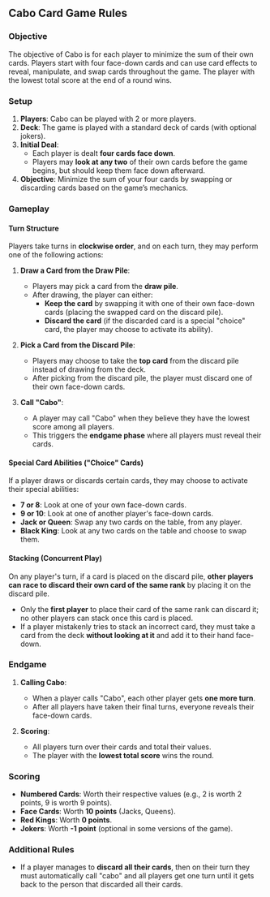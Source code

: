 ## Cabo Card Game Rules

### Objective
The objective of Cabo is for each player to minimize the sum of their own cards. Players start with four face-down cards and can use card effects to reveal, manipulate, and swap cards throughout the game. The player with the lowest total score at the end of a round wins.

### Setup
1. **Players**: Cabo can be played with 2 or more players.
2. **Deck**: The game is played with a standard deck of cards (with optional jokers).
3. **Initial Deal**:
   - Each player is dealt **four cards face down**.
   - Players may **look at any two** of their own cards before the game begins, but should keep them face down afterward.
4. **Objective**: Minimize the sum of your four cards by swapping or discarding cards based on the game’s mechanics.

### Gameplay

#### Turn Structure
Players take turns in **clockwise order**, and on each turn, they may perform one of the following actions:

1. **Draw a Card from the Draw Pile**:
   - Players may pick a card from the **draw pile**.
   - After drawing, the player can either:
     - **Keep the card** by swapping it with one of their own face-down cards (placing the swapped card on the discard pile).
     - **Discard the card** (if the discarded card is a special "choice" card, the player may choose to activate its ability).

2. **Pick a Card from the Discard Pile**:
   - Players may choose to take the **top card** from the discard pile instead of drawing from the deck.
   - After picking from the discard pile, the player must discard one of their own face-down cards.

3. **Call "Cabo"**:
   - A player may call "Cabo" when they believe they have the lowest score among all players.
   - This triggers the **endgame phase** where all players must reveal their cards.

#### Special Card Abilities ("Choice" Cards)
If a player draws or discards certain cards, they may choose to activate their special abilities:

- **7 or 8**: Look at one of your own face-down cards.
- **9 or 10**: Look at one of another player's face-down cards.
- **Jack or Queen**: Swap any two cards on the table, from any player.
- **Black King**: Look at any two cards on the table and choose to swap them.

#### Stacking (Concurrent Play)
On any player's turn, if a card is placed on the discard pile, **other players can race to discard their own card of the same rank** by placing it on the discard pile.

- Only the **first player** to place their card of the same rank can discard it; no other players can stack once this card is placed.
- If a player mistakenly tries to stack an incorrect card, they must take a card from the deck **without looking at it** and add it to their hand face-down.

### Endgame

1. **Calling Cabo**:
   - When a player calls "Cabo", each other player gets **one more turn**.
   - After all players have taken their final turns, everyone reveals their face-down cards.

2. **Scoring**:
   - All players turn over their cards and total their values.
   - The player with the **lowest total score** wins the round.

### Scoring

- **Numbered Cards**: Worth their respective values (e.g., 2 is worth 2 points, 9 is worth 9 points).
- **Face Cards**: Worth **10 points** (Jacks, Queens).
- **Red Kings**: Worth **0 points**.
- **Jokers**: Worth **-1 point** (optional in some versions of the game).

### Additional Rules
- If a player manages to **discard all their cards**, then on their turn they must automatically call "cabo" and all players get one turn until it gets back to the person that discarded all their cards.
